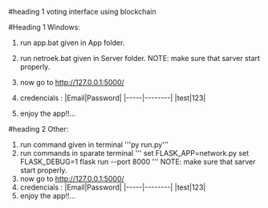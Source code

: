 #heading 1 voting interface using blockchain

#Heading 1 Windows:
1) run app.bat given in App folder.
2) run netroek.bat given in Server folder.
NOTE: make sure that sarver start properly.
3) now go to http://127.0.0.1:5000/
4) credencials :
|Email|Password|
|-----|--------|
|test|123|
   
5) enjoy the app!!...

#heading 2 Other:
1) run command given in terminal
        '''py run.py''' 
2) run commands in sparate terminal
    '''
    set FLASK_APP=network.py
    set FLASK_DEBUG=1
    flask run --port 8000
    '''
NOTE: make sure that sarver start properly.
3) now go to http://127.0.0.1:5000/
4) credencials :
|Email|Password|
|-----|--------|
|test|123|
5) enjoy the app!!...